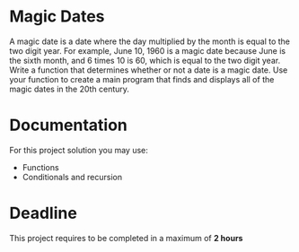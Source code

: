 # Magic Dates

A magic date is a date where the day multiplied by the month is equal to the two digit year. 
For example, June 10, 1960 is a magic date because June is the sixth month, and 6 times 10 is 60, which is equal to the two digit year. 
Write a function that determines whether or not a date is a magic date. 
Use your function to create a main program that finds and displays all of the magic dates in the 20th century.

# Documentation

For this project solution you may use:

- Functions
- Conditionals and recursion

# Deadline

This project requires to be completed in a maximum of **2 hours**
